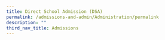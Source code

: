 ```yaml
---
title: Direct School Admission (DSA)
permalink: /admissions-and-admin/Administration/permalink
description: ""
third_nav_title: Admissions
---
```



